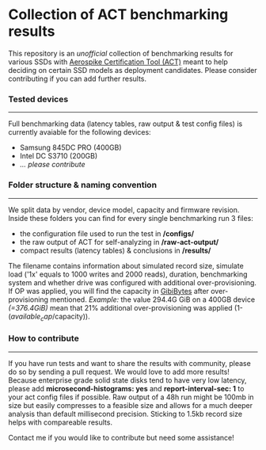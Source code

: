 # Collection of ACT benchmarking results

This repository is an *unofficial* collection of benchmarking results for various SSDs with [Aerospike Certification Tool (ACT)](https://github.com/aerospike/act) meant to help deciding on certain SSD models as deployment candidates. Please consider contributing if you can add further results.


### Tested devices
------------
Full benchmarking data (latency tables, raw output & test config files) is currently avaiable for the following devices:
- Samsung 845DC PRO (400GB)
- Intel DC S3710 (200GB)
- *... please contribute*

### Folder structure & naming convention
------------
We split data by vendor, device model, capacity and firmware revision. Inside these folders you can find for every single benchmarking run 3 files:
- the configuration file used to run the test in **/configs/**
- the raw output of ACT for self-analyzing in **/raw-act-output/** 
- compact results (latency tables) & conclusions in **/results/**

The filename contains information about simulated record size, simulate load ('1x' equals to 1000 writes and 2000 reads), duration, benchmarking system and whether drive was configured with additional over-provisioning. If OP was applied, you will find the capacity in [GibiBytes](https://en.wikipedia.org/wiki/Gibibyte) after over-provisioning mentioned. *Example:* the value 294.4G GiB on a 400GB device *(=376.4GiB)* mean that 21% additional over-provisioning was applied (1-($available_cap/$capacity)).

### How to contribute
------------
If you have run tests and want to share the results with community, please do so by sending a pull request. We would love to add more results! Because enterprise grade solid state disks tend to have very low latency, please add **microsecond-histograms: yes** and **report-interval-sec: 1** to your act config files if possible. Raw output of a 48h run might be 100mb in size but easily compresses to a feasible size and allows for a much deeper analysis than default millisecond precision. Sticking to 1.5kb record size helps with compareable results.

Contact me if you would like to contribute but need some assistance!